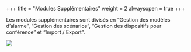 +++
title = "Modules Supplémentaires"
weight = 2
alwaysopen = true
+++


Les modules supplémentaires sont divisés en “Gestion des modèles
d’alarme”, “Gestion des scénarios”, “Gestion des dispositifs pour
conférence” et “Import / Export”.

![](/img/zusatzmodule_fr.2b6b630c989a64b48c85753e0339c704.png)



